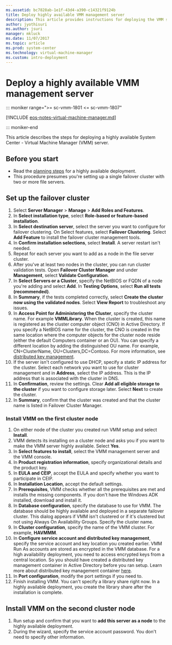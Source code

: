 ```yaml
---
ms.assetid: bc7828ab-1e1f-43d4-a390-c14321f9124b
title: Deploy highly available VMM management server
description: This article provides instructions for deploying the VMM server in high availability mode
author: jyothisuri
ms.author: jsuri
manager: mkluck
ms.date: 11/07/2017
ms.topic: article
ms.prod: system-center
ms.technology: virtual-machine-manager
ms.custom: intro-deployment
---
```


# Deploy a highly available VMM management server

::: moniker range=">= sc-vmm-1801 <= sc-vmm-1807"

[!INCLUDE [eos-notes-virtual-machine-manager.md](../includes/eos-notes-virtual-machine-manager.md)]

::: moniker-end

This article describes the steps for deploying a highly available System Center - Virtual Machine Manager (VMM) server.

## Before you start

- Read the [planning steps](plan-ha-install.md) for a highly available deployment.
- This procedure presumes you're setting up a single failover cluster with two or more file servers.

## Set up the failover cluster

1. Select **Server Manager** > **Manage** > **Add Roles and Features**.
2. In **Select installation type**, select **Role-based or feature-based installation**.
3. In **Select destination server**, select the server you want to configure for failover clustering. On Select features, select **Failover Clustering**. Select **Add Feature** to install the failover cluster management tools.
4. In **Confirm installation selections**, select **Install**. A server restart isn't needed.
5. Repeat for each server you want to add as a node in the file server cluster.
6. After you've at least two nodes in the cluster, you can run cluster validation tests. Open **Failover Cluster Manager** and under **Management**, select **Validate Configuration**.
7. In **Select Servers or a Cluster**, specify the NetBIOS or FQDN of a node you're adding and select **Add**. In **Testing Options**, select **Run all tests (recommended)**.
8. In **Summary**, if the tests completed correctly, select **Create the cluster now using the validated nodes**. Select **View Report** to troubleshoot any issues.
9. In **Access Point for Administering the Cluster**, specify the cluster name. For example **VMMLibrary**.
 When the cluster is created, this name is registered as the cluster computer object (CNO) in Active Directory. If you specify a NetBIOS name for the cluster, the CNO is created in the same location where the computer objects for the cluster node reside (either the default Computers container or an OU). You can specify a different location by adding the distinguished OU name. For example, CN=ClusterName, OU=Clusters,DC=Contoso. For more information, see [distributed key management](plan-install.md#distributed-key-management).
10. If the server isn't configured to use DHCP, specify a static IP address for the cluster. Select each network you want to use for cluster management and in **Address**, select the IP address. This is the IP address that is associated with the cluster in DNS.
11. In **Confirmation**, review the settings. Clear **Add all eligible storage to the cluster** if you want to configure storage later. Select **Next** to create the cluster.
12. In **Summary**, confirm that the cluster was created and that the cluster name is listed in Failover Cluster Manager.

### Install VMM on the first cluster node

1. On either node of the cluster you created run VMM setup and select **Install**.
2. VMM detects its installing on a cluster node and asks you if you want to make the VMM server highly available. Select **Yes**.
3. In **Select features to install**, select the VMM management server and the VMM console.
4. In **Product registration information**, specify organizational details and the product key.
5. In **EULA and CEIP**, accept the EULA and specify whether you want to participate in CEIP.
6. In **Installation Location**, accept the default settings.
7. In **Prerequisites**, VMM checks whether all the prerequisites are met and installs the missing components. If you don't have the Windows ADK installed, download and install it.
8. In **Database configuration**, specify the database to use for VMM. The database should be highly available and deployed in a separate failover cluster. This dialog appears if VMM isn't clustered or if it's clustered but not using Always On Availability Groups. Specify the cluster name.
9. In **Cluster configuration**, specify the name of the VMM cluster. For example, **HAVMMM**.
10. In **Configure service account and distributed key management**, specify the service account and key location you created earlier. VMM Run As accounts are stored as encrypted in the VMM database. For a high availability deployment, you need to access encrypted keys from a central location. So you should have created a distributed key management container in Active Directory before you ran setup. Learn more about distributed key management container [here](plan-install.md#distributed-key-management).
11. In **Port configuration**, modify the port settings if you need to.
12. Finish installing VMM. You can't specify a library share right now. In a highly available deployment, you create the library share after the installation is complete.

## Install VMM on the second cluster node

1. Run setup and confirm that you want to **add this server as a node** to the highly available deployment.
2. During the wizard, specify the service account password. You don't need to specify other information.
